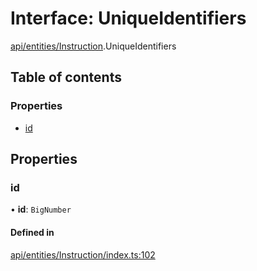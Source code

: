 # Interface: UniqueIdentifiers

[api/entities/Instruction](../wiki/api.entities.Instruction).UniqueIdentifiers

## Table of contents

### Properties

- [id](../wiki/api.entities.Instruction.UniqueIdentifiers#id)

## Properties

### id

• **id**: `BigNumber`

#### Defined in

[api/entities/Instruction/index.ts:102](https://github.com/PolymeshAssociation/polymesh-sdk/blob/8a9e72221/src/api/entities/Instruction/index.ts#L102)
